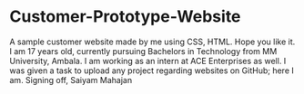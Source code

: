 # Customer-Prototype-Website
A sample customer website made by me using CSS, HTML. Hope you like it.
I am 17 years old, currently pursuing Bachelors in Technology from MM University, Ambala.
I am working as an intern at ACE Enterprises as well.
I was given a task to upload any project regarding websites on GitHub; here I am. 
Signing off,
Saiyam Mahajan
